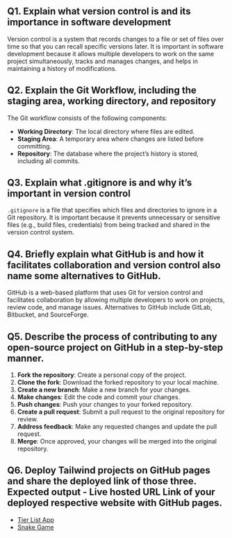 ## Q1. Explain what version control is and its importance in software development

Version control is a system that records changes to a file or set of files over time so that you can recall specific versions later. It is important in software development because it allows multiple developers to work on the same project simultaneously, tracks and manages changes, and helps in maintaining a history of modifications.

## Q2. Explain the Git Workflow, including the staging area, working directory, and repository

The Git workflow consists of the following components:

- **Working Directory**: The local directory where files are edited.
- **Staging Area**: A temporary area where changes are listed before committing.
- **Repository**: The database where the project’s history is stored, including all commits.

## Q3. Explain what .gitignore is and why it’s important in version control

`.gitignore` is a file that specifies which files and directories to ignore in a Git repository. It is important because it prevents unnecessary or sensitive files (e.g., build files, credentials) from being tracked and shared in the version control system.

## Q4. Briefly explain what GitHub is and how it facilitates collaboration and version control also name some alternatives to GitHub.

GitHub is a web-based platform that uses Git for version control and facilitates collaboration by allowing multiple developers to work on projects, review code, and manage issues. Alternatives to GitHub include GitLab, Bitbucket, and SourceForge.

## Q5. Describe the process of contributing to any open-source project on GitHub in a step-by-step manner.

1. **Fork the repository**: Create a personal copy of the project.
2. **Clone the fork**: Download the forked repository to your local machine.
3. **Create a new branch**: Make a new branch for your changes.
4. **Make changes**: Edit the code and commit your changes.
5. **Push changes**: Push your changes to your forked repository.
6. **Create a pull request**: Submit a pull request to the original repository for review.
7. **Address feedback**: Make any requested changes and update the pull request.
8. **Merge**: Once approved, your changes will be merged into the    original repository.

## Q6. Deploy Tailwind projects on GitHub pages and share the deployed link of those three. Expected output - Live hosted URL Link of your deployed respective website with GitHub pages.

- [Tier List App](https://sarthakbhandari01.github.io/TierListApp/)
- [Snake Game](https://sarthakbhandari01.github.io/Snake_Game_Project/)
